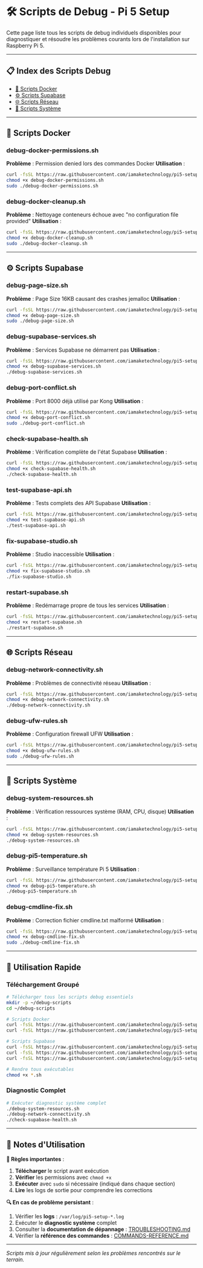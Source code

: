 # 🛠️ Scripts de Debug - Pi 5 Setup

Cette page liste tous les scripts de debug individuels disponibles pour diagnostiquer et résoudre les problèmes courants lors de l'installation sur Raspberry Pi 5.

---

## 📋 Index des Scripts Debug

- [🐳 Scripts Docker](#-scripts-docker)
- [⚙️ Scripts Supabase](#️-scripts-supabase)
- [🌐 Scripts Réseau](#-scripts-réseau)
- [💾 Scripts Système](#-scripts-système)

---

## 🐳 Scripts Docker

### debug-docker-permissions.sh
**Problème** : Permission denied lors des commandes Docker
**Utilisation** :
```bash
curl -fsSL https://raw.githubusercontent.com/iamaketechnology/pi5-setup/main/scripts/debug/debug-docker-permissions.sh -o debug-docker-permissions.sh
chmod +x debug-docker-permissions.sh
sudo ./debug-docker-permissions.sh
```

### debug-docker-cleanup.sh
**Problème** : Nettoyage conteneurs échoue avec "no configuration file provided"
**Utilisation** :
```bash
curl -fsSL https://raw.githubusercontent.com/iamaketechnology/pi5-setup/main/scripts/debug/debug-docker-cleanup.sh -o debug-docker-cleanup.sh
chmod +x debug-docker-cleanup.sh
sudo ./debug-docker-cleanup.sh
```

---

## ⚙️ Scripts Supabase

### debug-page-size.sh
**Problème** : Page Size 16KB causant des crashes jemalloc
**Utilisation** :
```bash
curl -fsSL https://raw.githubusercontent.com/iamaketechnology/pi5-setup/main/scripts/debug/debug-page-size.sh -o debug-page-size.sh
chmod +x debug-page-size.sh
sudo ./debug-page-size.sh
```

### debug-supabase-services.sh
**Problème** : Services Supabase ne démarrent pas
**Utilisation** :
```bash
curl -fsSL https://raw.githubusercontent.com/iamaketechnology/pi5-setup/main/scripts/debug/debug-supabase-services.sh -o debug-supabase-services.sh
chmod +x debug-supabase-services.sh
./debug-supabase-services.sh
```

### debug-port-conflict.sh
**Problème** : Port 8000 déjà utilisé par Kong
**Utilisation** :
```bash
curl -fsSL https://raw.githubusercontent.com/iamaketechnology/pi5-setup/main/scripts/debug/debug-port-conflict.sh -o debug-port-conflict.sh
chmod +x debug-port-conflict.sh
sudo ./debug-port-conflict.sh
```

### check-supabase-health.sh
**Problème** : Vérification complète de l'état Supabase
**Utilisation** :
```bash
curl -fsSL https://raw.githubusercontent.com/iamaketechnology/pi5-setup/main/scripts/debug/check-supabase-health.sh -o check-supabase-health.sh
chmod +x check-supabase-health.sh
./check-supabase-health.sh
```

### test-supabase-api.sh
**Problème** : Tests complets des API Supabase
**Utilisation** :
```bash
curl -fsSL https://raw.githubusercontent.com/iamaketechnology/pi5-setup/main/scripts/debug/test-supabase-api.sh -o test-supabase-api.sh
chmod +x test-supabase-api.sh
./test-supabase-api.sh
```

### fix-supabase-studio.sh
**Problème** : Studio inaccessible
**Utilisation** :
```bash
curl -fsSL https://raw.githubusercontent.com/iamaketechnology/pi5-setup/main/scripts/debug/fix-supabase-studio.sh -o fix-supabase-studio.sh
chmod +x fix-supabase-studio.sh
./fix-supabase-studio.sh
```

### restart-supabase.sh
**Problème** : Redémarrage propre de tous les services
**Utilisation** :
```bash
curl -fsSL https://raw.githubusercontent.com/iamaketechnology/pi5-setup/main/scripts/debug/restart-supabase.sh -o restart-supabase.sh
chmod +x restart-supabase.sh
./restart-supabase.sh
```

---

## 🌐 Scripts Réseau

### debug-network-connectivity.sh
**Problème** : Problèmes de connectivité réseau
**Utilisation** :
```bash
curl -fsSL https://raw.githubusercontent.com/iamaketechnology/pi5-setup/main/scripts/debug/debug-network-connectivity.sh -o debug-network-connectivity.sh
chmod +x debug-network-connectivity.sh
./debug-network-connectivity.sh
```

### debug-ufw-rules.sh
**Problème** : Configuration firewall UFW
**Utilisation** :
```bash
curl -fsSL https://raw.githubusercontent.com/iamaketechnology/pi5-setup/main/scripts/debug/debug-ufw-rules.sh -o debug-ufw-rules.sh
chmod +x debug-ufw-rules.sh
sudo ./debug-ufw-rules.sh
```

---

## 💾 Scripts Système

### debug-system-resources.sh
**Problème** : Vérification ressources système (RAM, CPU, disque)
**Utilisation** :
```bash
curl -fsSL https://raw.githubusercontent.com/iamaketechnology/pi5-setup/main/scripts/debug/debug-system-resources.sh -o debug-system-resources.sh
chmod +x debug-system-resources.sh
./debug-system-resources.sh
```

### debug-pi5-temperature.sh
**Problème** : Surveillance température Pi 5
**Utilisation** :
```bash
curl -fsSL https://raw.githubusercontent.com/iamaketechnology/pi5-setup/main/scripts/debug/debug-pi5-temperature.sh -o debug-pi5-temperature.sh
chmod +x debug-pi5-temperature.sh
./debug-pi5-temperature.sh
```

### debug-cmdline-fix.sh
**Problème** : Correction fichier cmdline.txt malformé
**Utilisation** :
```bash
curl -fsSL https://raw.githubusercontent.com/iamaketechnology/pi5-setup/main/scripts/debug/debug-cmdline-fix.sh -o debug-cmdline-fix.sh
chmod +x debug-cmdline-fix.sh
sudo ./debug-cmdline-fix.sh
```

---

## 🚀 Utilisation Rapide

### Téléchargement Groupé
```bash
# Télécharger tous les scripts debug essentiels
mkdir -p ~/debug-scripts
cd ~/debug-scripts

# Scripts Docker
curl -fsSL https://raw.githubusercontent.com/iamaketechnology/pi5-setup/main/scripts/debug/debug-docker-permissions.sh -o debug-docker-permissions.sh
curl -fsSL https://raw.githubusercontent.com/iamaketechnology/pi5-setup/main/scripts/debug/debug-docker-cleanup.sh -o debug-docker-cleanup.sh

# Scripts Supabase
curl -fsSL https://raw.githubusercontent.com/iamaketechnology/pi5-setup/main/scripts/debug/debug-port-conflict.sh -o debug-port-conflict.sh
curl -fsSL https://raw.githubusercontent.com/iamaketechnology/pi5-setup/main/scripts/debug/check-supabase-health.sh -o check-supabase-health.sh
curl -fsSL https://raw.githubusercontent.com/iamaketechnology/pi5-setup/main/scripts/debug/restart-supabase.sh -o restart-supabase.sh

# Rendre tous exécutables
chmod +x *.sh
```

### Diagnostic Complet
```bash
# Exécuter diagnostic système complet
./debug-system-resources.sh
./debug-network-connectivity.sh
./check-supabase-health.sh
```

---

## 📝 Notes d'Utilisation

**🎯 Règles importantes** :
1. **Télécharger** le script avant exécution
2. **Vérifier** les permissions avec `chmod +x`
3. **Exécuter** avec `sudo` si nécessaire (indiqué dans chaque section)
4. **Lire** les logs de sortie pour comprendre les corrections

**🔍 En cas de problème persistant** :
1. Vérifier les **logs** : `/var/log/pi5-setup-*.log`
2. Exécuter le **diagnostic système** complet
3. Consulter la **documentation de dépannage** : [TROUBLESHOOTING.md](./TROUBLESHOOTING.md)
4. Vérifier la **référence des commandes** : [COMMANDS-REFERENCE.md](./COMMANDS-REFERENCE.md)

---

*Scripts mis à jour régulièrement selon les problèmes rencontrés sur le terrain.*